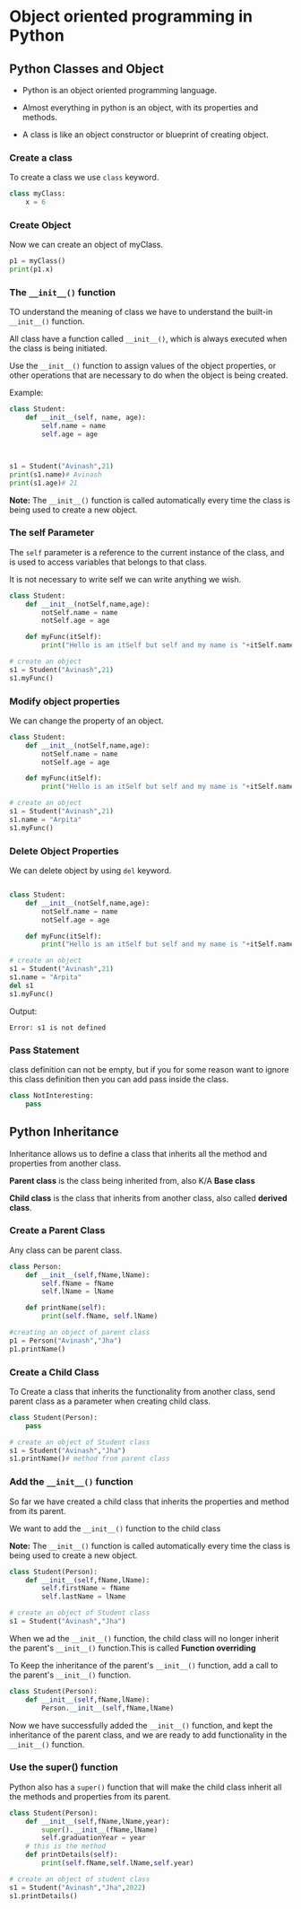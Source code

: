 # Object oriented programming in Python

## Python Classes and Object

- Python is an object oriented programming language.
- Almost everything in python is an object, with its properties and methods.

- A class is like an object constructor or blueprint of creating object.

### Create a class

To create a class we use `class` keyword.

```py
class myClass:
    x = 6
```

### Create Object

Now we can create an object of myClass.

```py
p1 = myClass()
print(p1.x)
```

### The `__init__()` function

TO understand the meaning of class we have to understand the built-in `__init__()` function.

All class have a function called `__init__()`, which is always executed when the class is being initiated.

Use the `__init__()` function to assign values of the object properties, or other operations that are necessary to do when the object is being created.

Example:

```py
class Student:
    def __init__(self, name, age):
        self.name = name
        self.age = age



s1 = Student("Avinash",21)
print(s1.name)# Avinash
print(s1.age)# 21
```

**Note:** The `__init__()` function is called automatically every time the class is being used to create a new object.

### The self Parameter

The `self` parameter is a reference to the current instance of the class, and is used to access variables that belongs to that class.

It is not necessary to write self we can write anything we wish.

```py
class Student:
    def __init__(notSelf,name,age):
        notSelf.name = name
        notSelf.age = age

    def myFunc(itSelf):
        print("Hello is am itSelf but self and my name is "+itSelf.name)

# create an object
s1 = Student("Avinash",21)
s1.myFunc()
```

### Modify object properties

We can change the property of an object.

```py
class Student:
    def __init__(notSelf,name,age):
        notSelf.name = name
        notSelf.age = age

    def myFunc(itSelf):
        print("Hello is am itSelf but self and my name is "+itSelf.name)

# create an object
s1 = Student("Avinash",21)
s1.name = "Arpita"
s1.myFunc()
```

### Delete Object Properties

We can delete object by using `del` keyword.

```py

class Student:
    def __init__(notSelf,name,age):
        notSelf.name = name
        notSelf.age = age

    def myFunc(itSelf):
        print("Hello is am itSelf but self and my name is "+itSelf.name)

# create an object
s1 = Student("Avinash",21)
s1.name = "Arpita"
del s1
s1.myFunc()
```

Output:

```
Error: s1 is not defined
```

### Pass Statement

class definition can not be empty, but if you for some reason want to ignore this class definition then you can add pass inside the class.

```py
class NotInteresting:
    pass
```

## Python Inheritance

Inheritance allows us to define a class that inherits all the method and properties from another class.

**Parent class** is the class being inherited from, also K/A **Base class**

**Child class** is the class that inherits from another class, also called **derived class**.

### Create a Parent Class

Any class can be parent class.

```py
class Person:
    def __init__(self,fName,lName):
        self.fName = fName
        self.lName = lName

    def printName(self):
        print(self.fName, self.lName)

#creating an object of parent class
p1 = Person("Avinash","Jha")
p1.printName()
```

### Create a Child Class

To Create a class that inherits the functionality from another class, send parent class as a parameter when creating child class.

```py
class Student(Person):
    pass

# create an object of Student class
s1 = Student("Avinash","Jha")
s1.printName()# method from parent class
```

### Add the `__init__()` function

So far we have created a child class that inherits the properties and method from its parent.

We want to add the `__init__()` function to the child class

**Note:** The `__init__()` function is called automatically every time the class is being used to create a new object.

```py
class Student(Person):
    def __init__(self,fName,lName):
        self.firstName = fName
        self.lastName = lName

# create an object of Student class
s1 = Student("Avinash","Jha")
```

When we ad the `__init__()` function, the child class will no longer inherit the parent's `__init__()` function.This is called **Function overriding**

To Keep the inheritance of the parent's `__init__()` function, add a call to the parent's `__init__()` function.

```py
class Student(Person):
    def __init__(self,fName,lName):
        Person.__init__(self,fName,lName)
```

Now we have successfully added the `__init__()` function, and kept the inheritance of the parent class, and we are ready to add functionality in the `__init__()` function.

### Use the super() function

Python also has a `super()` function that will make the child class inherit all the methods and properties from its parent.

```py
class Student(Person):
    def __init__(self,fName,lName,year):
        super().__init__(fName,lName)
        self.graduationYear = year
    # this is the method
    def printDetails(self):
        print(self.fName,self.lName,self.year)

# create an object of student class
s1 = Student("Avinash","Jha",2022)
s1.printDetails()
```
